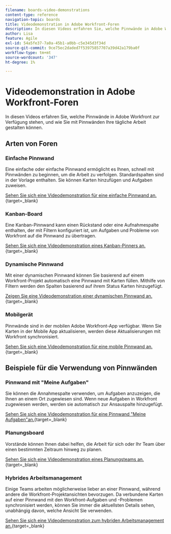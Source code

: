 ```yaml
---
filename: boards-video-demonstrations
content-type: reference
navigation-topic: boards
title: Videodemonstration in Adobe Workfront-Foren
description: In diesen Videos erfahren Sie, welche Pinnwände in Adobe Workfront zur Verfügung stehen, und wie Sie mit Pinnwänden Ihre tägliche Arbeit gestalten können.
author: Lisa
feature: Agile
exl-id: 54a5fe37-7a0a-45b1-a0bb-c5e345d3f34d
source-git-commit: 9ce75ec2daded7f53975857707a39d42a179ba0f
workflow-type: tm+mt
source-wordcount: '347'
ht-degree: 1%

---
```


# Videodemonstration in Adobe Workfront-Foren

<!--Audited: 12/2023-->

In diesen Videos erfahren Sie, welche Pinnwände in Adobe Workfront zur Verfügung stehen, und wie Sie mit Pinnwänden Ihre tägliche Arbeit gestalten können.

## Arten von Foren

### Einfache Pinnwand

Eine einfache oder einfache Pinnwand ermöglicht es Ihnen, schnell mit Pinnwänden zu beginnen, um die Arbeit zu verfolgen. Standardspalten sind in der Vorlage enthalten. Sie können Karten hinzufügen und Aufgaben zuweisen.

[Sehen Sie sich eine Videodemonstration für eine einfache Pinnwand an.](https://video.tv.adobe.com/v/3416382/){target=_blank}

### Kanban-Board

Eine Kanban-Pinnwand kann einen Rückstand oder eine Aufnahmespalte enthalten, der mit Filtern konfiguriert ist, um Aufgaben und Probleme von Workfront auf die Pinnwand zu übertragen.

[Sehen Sie sich eine Videodemonstration eines Kanban-Pinners an.](https://video.tv.adobe.com/v/3416383/){target=_blank}

### Dynamische Pinnwand

Mit einer dynamischen Pinnwand können Sie basierend auf einem Workfront-Projekt automatisch eine Pinnwand mit Karten füllen. Mithilfe von Filtern werden den Spalten basierend auf ihrem Status Karten hinzugefügt.

[Zeigen Sie eine Videodemonstration einer dynamischen Pinnwand an.](https://video.tv.adobe.com/v/3422404/){target=_blank}

### Mobilgerät

Pinnwände sind in der mobilen Adobe Workfront-App verfügbar. Wenn Sie Karten in der Mobile App aktualisieren, werden diese Aktualisierungen mit Workfront synchronisiert.

[Sehen Sie sich eine Videodemonstration für eine mobile Pinnwand an.](https://video.tv.adobe.com/v/3416379/){target=_blank}

## Beispiele für die Verwendung von Pinnwänden

### Pinnwand mit &quot;Meine Aufgaben&quot;

Sie können die Annahmespalte verwenden, um Aufgaben anzuzeigen, die Ihnen an einem Ort zugewiesen sind. Wenn neue Aufgaben in Workfront zugewiesen werden, werden sie automatisch zur Ansauspalte hinzugefügt.

[Sehen Sie sich eine Videodemonstration für eine Pinnwand &quot;Meine Aufgaben&quot;an.](https://video.tv.adobe.com/v/3416378/){target=_blank}

### Planungsboard

Vorstände können Ihnen dabei helfen, die Arbeit für sich oder Ihr Team über einen bestimmten Zeitraum hinweg zu planen.

[Sehen Sie sich eine Videodemonstration eines Planungsteams an.](https://video.tv.adobe.com/v/3416380/){target=_blank}

### Hybrides Arbeitsmanagement

Einige Teams arbeiten möglicherweise lieber an einer Pinnwand, während andere die Workfront-Projektansichten bevorzugen. Da verbundene Karten auf einer Pinnwand mit den Workfront-Aufgaben und -Problemen synchronisiert werden, können Sie immer die aktuellsten Details sehen, unabhängig davon, welche Ansicht Sie verwenden.

[Sehen Sie sich eine Videodemonstration zum hybriden Arbeitsmanagement an.](https://video.tv.adobe.com/v/3416381/){target=_blank}
